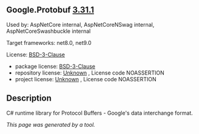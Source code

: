 ﻿Google.Protobuf [3.31.1](https://www.nuget.org/packages/Google.Protobuf/3.31.1)
--------------------

Used by: AspNetCore internal, AspNetCoreNSwag internal, AspNetCoreSwashbuckle internal

Target frameworks: net8.0, net9.0

License: [BSD-3-Clause](../../../../licenses/bsd-3-clause) 

- package license: [BSD-3-Clause](https://licenses.nuget.org/BSD-3-Clause) 
- repository license: [Unknown](https://github.com/protocolbuffers/protobuf.git) , License code NOASSERTION
- project license: [Unknown](https://github.com/protocolbuffers/protobuf) , License code NOASSERTION

Description
-----------
C# runtime library for Protocol Buffers - Google's data interchange format.

*This page was generated by a tool.*